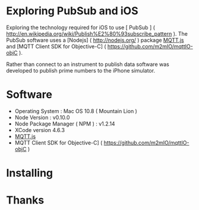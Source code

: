 # Exploring PubSub and iOS

Exploring the technology required for iOS to use [ PubSub ] ( http://en.wikipedia.org/wiki/Publish%E2%80%93subscribe_pattern ). 
The PubSub software uses a [Nodejs] ( http://nodejs.org/ ) package 
[ MQTT.js ]( https://github.com/adamvr/MQTT.js/) and [MQTT Client SDK for Objective-C] ( https://github.com/m2mIO/mqttIO-objC ).

Rather than connect to an instrument to publish data software was developed 
to publish prime numbers to the iPhone simulator.

# Software
 
* Operating System : Mac OS 10.8 ( Mountain Lion )
* Node Version : v0.10.0 
* Node Package Manager ( NPM ) : v1.2.14 
* XCode version 4.6.3
* [ MQTT.js ]( https://github.com/adamvr/MQTT.js/ ) 
* MQTT Client SDK for Objective-C] ( https://github.com/m2mIO/mqttIO-objC )

# Installing 


# Thanks

